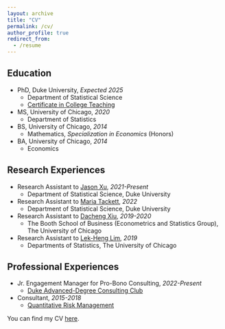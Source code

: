 ```yaml
---
layout: archive
title: "CV"
permalink: /cv/
author_profile: true
redirect_from:
  - /resume
---
```


## Education
* PhD, Duke University, *Expected 2025*
  * Department of Statistical Science
  * [Certificate in College Teaching](https://gradschool.duke.edu/professional-development/programs/certificate-college-teaching/)
* MS, University of Chicago, *2020*
  * Department of Statistics
* BS, University of Chicago, *2014*
  * Mathematics, *Specialization in Economics* (Honors)
* BA, University of Chicago, *2014*
  * Economics

## Research Experiences
* Research Assistant to [Jason Xu](https://jasonxu90.github.io), *2021-Present*
  * Department of Statistical Science, Duke University
* Research Assistant to [Maria Tackett](https://maria-tackett.netlify.app), *2022*
  * Department of Statistical Science, Duke University
* Research Assistant to [Dacheng Xiu](https://dachxiu.chicagobooth.edu), *2019-2020*
  * The Booth School of Business (Econometrics and Statistics Group), The University of Chicago
* Research Assistant to [Lek-Heng Lim](https://www.stat.uchicago.edu/~lekheng/), *2019*
  * Departments of Statistics, The University of Chicago

## Professional Experiences
* Jr. Engagement Manager for Pro-Bono Consulting, *2022-Present*
  * [Duke Advanced-Degree Consulting Club](https://sites.duke.edu/dukeapdconsulting/)
* Consultant, *2015-2018*
  * [Quantitative Risk Management](qrm.com)


You can find my CV [here]().
